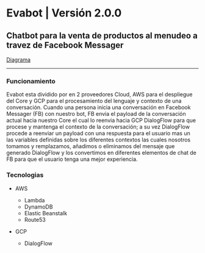 # Evabot | Versión 2.0.0

## Chatbot para la venta de productos al menudeo a travez de Facebook Messager
[Diagrama](https://github.com/srgiola/Evabot/blob/main/Documentaci%C3%B3n/Diagrama%20Fisico%20Evabot.pdf)
- - - -

### Funcionamiento

Evabot esta dividido por en 2 proveedores Cloud, AWS para el despliegue del Core y GCP para el procesamiento del lenguaje y contexto de una conversación. Cuando 
una persona inicia una conversación en Facebook Messager (FB) con nuestro bot, FB envia el payload de la conversación actual hacia nuestro Core el cual lo reenvia hacia GCP 
DialogFlow para que procese y mantenga el contexto de la conversación; a su vez DialogFlow procede a reenviar un payload con una respuesta para el usuario mas un las variables definidas sobre los diferentes contextos
las cuales nosotros tomamos y remplazamos, añadimos o eliminamos del mensaje que generado DialogFlow y los convertimos en diferentes elementos de chat de FB para que el usuario tenga una mejor experiencia.

### Tecnologias
* AWS
  * Lambda
  * DynamoDB
  * Elastic Beanstalk
  * Route53

* GCP
  * DialogFlow
